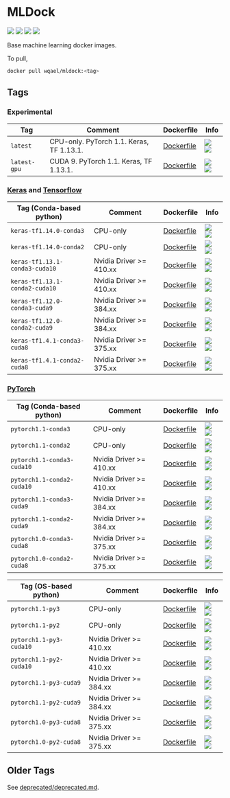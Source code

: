 # MLDock

![](https://img.shields.io/docker/cloud/automated/wqael/mldock.svg)
![](https://img.shields.io/docker/cloud/build/wqael/mldock.svg)
![](https://img.shields.io/docker/pulls/wqael/mldock.svg)
![](https://img.shields.io/docker/stars/wqael/mldock.svg)

Base machine learning docker images.

To pull,

```sh
docker pull wqael/mldock:<tag>
```

## Tags

### Experimental

| Tag   | Comment | Dockerfile | Info |
| ----- | ------- | ---------- | ---- |
| `latest` | CPU-only. PyTorch 1.1. Keras, TF 1.13.1. | [Dockerfile](latest/Dockerfile) | [![](https://images.microbadger.com/badges/image/wqael/mldock:latest.svg) ![](https://images.microbadger.com/badges/commit/wqael/mldock:latest.svg)](https://microbadger.com/images/wqael/mldock:latest) |
| `latest-gpu` | CUDA 9. PyTorch 1.1. Keras, TF 1.13.1. | [Dockerfile](latest-gpu/Dockerfile) | [![](https://images.microbadger.com/badges/image/wqael/mldock:latest-gpu.svg) ![](https://images.microbadger.com/badges/commit/wqael/mldock:latest-gpu.svg)](https://microbadger.com/images/wqael/mldock:latest-gpu) |

### [Keras](https://keras.io/) and [Tensorflow](https://www.tensorflow.org/)

| Tag (Conda-based python) | Comment | Dockerfile | Info  |
| ------------------------ | ------- | ---------- | ----  |
| `keras-tf1.14.0-conda3` | CPU-only | [Dockerfile](keras-tf1.14.0-conda3/Dockerfile) | [![](https://images.microbadger.com/badges/image/wqael/mldock:keras-tf1.14.0-conda3.svg) ![](https://images.microbadger.com/badges/commit/wqael/mldock:keras-tf1.14.0-conda3.svg)](https://microbadger.com/images/wqael/mldock:keras-tf1.14.0-conda3) |
| `keras-tf1.14.0-conda2` | CPU-only | [Dockerfile](keras-tf1.14.0-conda2/Dockerfile) | [![](https://images.microbadger.com/badges/image/wqael/mldock:keras-tf1.14.0-conda2.svg) ![](https://images.microbadger.com/badges/commit/wqael/mldock:keras-tf1.14.0-conda2.svg)](https://microbadger.com/images/wqael/mldock:keras-tf1.14.0-conda2) |
| `keras-tf1.13.1-conda3-cuda10` | Nvidia Driver >= 410.xx | [Dockerfile](keras-tf1.13.1-conda3-cuda10/Dockerfile) | [![](https://images.microbadger.com/badges/image/wqael/mldock:keras-tf1.13.1-conda3-cuda10.svg) ![](https://images.microbadger.com/badges/commit/wqael/mldock:keras-tf1.13.1-conda3-cuda10.svg)](https://microbadger.com/images/wqael/mldock:keras-tf1.13.1-conda3-cuda10) |
| `keras-tf1.13.1-conda2-cuda10` | Nvidia Driver >= 410.xx | [Dockerfile](keras-tf1.13.1-conda2-cuda10/Dockerfile) | [![](https://images.microbadger.com/badges/image/wqael/mldock:keras-tf1.13.1-conda2-cuda10.svg) ![](https://images.microbadger.com/badges/commit/wqael/mldock:keras-tf1.13.1-conda2-cuda10.svg)](https://microbadger.com/images/wqael/mldock:keras-tf1.13.1-conda2-cuda10) |
| `keras-tf1.12.0-conda3-cuda9` | Nvidia Driver >= 384.xx | [Dockerfile](keras-tf1.12.0-conda3-cuda9/Dockerfile) | [![](https://images.microbadger.com/badges/image/wqael/mldock:keras-tf1.12.0-conda3-cuda9.svg) ![](https://images.microbadger.com/badges/commit/wqael/mldock:keras-tf1.12.0-conda3-cuda9.svg)](https://microbadger.com/images/wqael/mldock:keras-tf1.12.0-conda3-cuda9) |
| `keras-tf1.12.0-conda2-cuda9` | Nvidia Driver >= 384.xx | [Dockerfile](keras-tf1.12.0-conda2-cuda9/Dockerfile) | [![](https://images.microbadger.com/badges/image/wqael/mldock:keras-tf1.12.0-conda2-cuda9.svg) ![](https://images.microbadger.com/badges/commit/wqael/mldock:keras-tf1.12.0-conda2-cuda9.svg)](https://microbadger.com/images/wqael/mldock:keras-tf1.12.0-conda2-cuda9) |
| `keras-tf1.4.1-conda3-cuda8` | Nvidia Driver >= 375.xx | [Dockerfile](keras-tf1.4.1-conda3-cuda8/Dockerfile) | [![](https://images.microbadger.com/badges/image/wqael/mldock:keras-tf1.4.1-conda3-cuda8.svg) ![](https://images.microbadger.com/badges/commit/wqael/mldock:keras-tf1.4.1-conda3-cuda8.svg)](https://microbadger.com/images/wqael/mldock:keras-tf1.4.1-conda3-cuda8) |
| `keras-tf1.4.1-conda2-cuda8` | Nvidia Driver >= 375.xx | [Dockerfile](keras-tf1.4.1-conda2-cuda8/Dockerfile) | [![](https://images.microbadger.com/badges/image/wqael/mldock:keras-tf1.4.1-conda2-cuda8.svg) ![](https://images.microbadger.com/badges/commit/wqael/mldock:keras-tf1.4.1-conda2-cuda8.svg)](https://microbadger.com/images/wqael/mldock:keras-tf1.4.1-conda2-cuda8) |

### [PyTorch](https://pytorch.org/)

| Tag (Conda-based python) | Comment | Dockerfile | Info |
| ------------------------ | ------- | ---------- | ---- |
| `pytorch1.1-conda3` | CPU-only | [Dockerfile](pytorch1.1-conda3/Dockerfile) | [![](https://images.microbadger.com/badges/image/wqael/mldock:pytorch1.1-conda3.svg) ![](https://images.microbadger.com/badges/commit/wqael/mldock:pytorch1.1-conda3.svg)](https://microbadger.com/images/wqael/mldock:pytorch1.1-conda3) |
| `pytorch1.1-conda2` | CPU-only | [Dockerfile](pytorch1.1-conda2/Dockerfile) | [![](https://images.microbadger.com/badges/image/wqael/mldock:pytorch1.1-conda2.svg) ![](https://images.microbadger.com/badges/commit/wqael/mldock:pytorch1.1-conda2.svg)](https://microbadger.com/images/wqael/mldock:pytorch1.1-conda2) |
| `pytorch1.1-conda3-cuda10` | Nvidia Driver >= 410.xx | [Dockerfile](pytorch1.1-conda3-cuda10/Dockerfile) | [![](https://images.microbadger.com/badges/image/wqael/mldock:pytorch1.1-conda3-cuda10.svg) ![](https://images.microbadger.com/badges/commit/wqael/mldock:pytorch1.1-conda3-cuda10.svg)](https://microbadger.com/images/wqael/mldock:pytorch1.1-conda3-cuda10) |
| `pytorch1.1-conda2-cuda10` | Nvidia Driver >= 410.xx | [Dockerfile](pytorch1.1-conda2-cuda10/Dockerfile) | [![](https://images.microbadger.com/badges/image/wqael/mldock:pytorch1.1-conda2-cuda10.svg) ![](https://images.microbadger.com/badges/commit/wqael/mldock:pytorch1.1-conda2-cuda10.svg)](https://microbadger.com/images/wqael/mldock:pytorch1.1-conda2-cuda10) |
| `pytorch1.1-conda3-cuda9` | Nvidia Driver >= 384.xx | [Dockerfile](pytorch1.1-conda3-cuda9/Dockerfile) | [![](https://images.microbadger.com/badges/image/wqael/mldock:pytorch1.1-conda3-cuda9.svg) ![](https://images.microbadger.com/badges/commit/wqael/mldock:pytorch1.1-conda3-cuda9.svg)](https://microbadger.com/images/wqael/mldock:pytorch1.1-conda3-cuda9) |
| `pytorch1.1-conda2-cuda9` | Nvidia Driver >= 384.xx | [Dockerfile](pytorch1.1-conda2-cuda9/Dockerfile) | [![](https://images.microbadger.com/badges/image/wqael/mldock:pytorch1.1-conda2-cuda9.svg) ![](https://images.microbadger.com/badges/commit/wqael/mldock:pytorch1.1-conda2-cuda9.svg)](https://microbadger.com/images/wqael/mldock:pytorch1.1-conda2-cuda9) |
| `pytorch1.0-conda3-cuda8` | Nvidia Driver >= 375.xx | [Dockerfile](pytorch1.0-conda3-cuda8/Dockerfile) | [![](https://images.microbadger.com/badges/image/wqael/mldock:pytorch1.0-conda3-cuda8.svg) ![](https://images.microbadger.com/badges/commit/wqael/mldock:pytorch1.0-conda3-cuda8.svg)](https://microbadger.com/images/wqael/mldock:pytorch1.0-conda3-cuda8) |
| `pytorch1.0-conda2-cuda8` | Nvidia Driver >= 375.xx | [Dockerfile](pytorch1.0-conda2-cuda8/Dockerfile) | [![](https://images.microbadger.com/badges/image/wqael/mldock:pytorch1.0-conda2-cuda8.svg) ![](https://images.microbadger.com/badges/commit/wqael/mldock:pytorch1.0-conda2-cuda8.svg)](https://microbadger.com/images/wqael/mldock:pytorch1.0-conda2-cuda8) |

| Tag (OS-based python) | Comment | Dockerfile | Info |
| --------------------- | ------- | ---------- | ---- |
| `pytorch1.1-py3` | CPU-only | [Dockerfile](pytorch1.1-py3/Dockerfile) | [![](https://images.microbadger.com/badges/image/wqael/mldock:pytorch1.1-py3.svg) ![](https://images.microbadger.com/badges/commit/wqael/mldock:pytorch1.1-py3.svg)](https://microbadger.com/images/wqael/mldock:pytorch1.1-py3) |
| `pytorch1.1-py2` | CPU-only | [Dockerfile](pytorch1.1-py2/Dockerfile) | [![](https://images.microbadger.com/badges/image/wqael/mldock:pytorch1.1-py2.svg) ![](https://images.microbadger.com/badges/commit/wqael/mldock:pytorch1.1-py2.svg)](https://microbadger.com/images/wqael/mldock:pytorch1.1-py2) |
| `pytorch1.1-py3-cuda10` | Nvidia Driver >= 410.xx | [Dockerfile](pytorch1.1-py3-cuda10/Dockerfile) | [![](https://images.microbadger.com/badges/image/wqael/mldock:pytorch1.1-py3-cuda10.svg) ![](https://images.microbadger.com/badges/commit/wqael/mldock:pytorch1.1-py3-cuda10.svg)](https://microbadger.com/images/wqael/mldock:pytorch1.1-py3-cuda10) |
| `pytorch1.1-py2-cuda10` | Nvidia Driver >= 410.xx | [Dockerfile](pytorch1.1-py2-cuda10/Dockerfile) | [![](https://images.microbadger.com/badges/image/wqael/mldock:pytorch1.1-py2-cuda10.svg) ![](https://images.microbadger.com/badges/commit/wqael/mldock:pytorch1.1-py2-cuda10.svg)](https://microbadger.com/images/wqael/mldock:pytorch1.1-py2-cuda10) |
| `pytorch1.1-py3-cuda9` | Nvidia Driver >= 384.xx | [Dockerfile](pytorch1.1-py3-cuda9/Dockerfile) | [![](https://images.microbadger.com/badges/image/wqael/mldock:pytorch1.1-py3-cuda9.svg) ![](https://images.microbadger.com/badges/commit/wqael/mldock:pytorch1.1-py3-cuda9.svg)](https://microbadger.com/images/wqael/mldock:pytorch1.1-py3-cuda9) |
| `pytorch1.1-py2-cuda9` | Nvidia Driver >= 384.xx | [Dockerfile](pytorch1.1-py2-cuda9/Dockerfile) | [![](https://images.microbadger.com/badges/image/wqael/mldock:pytorch1.1-py2-cuda9.svg) ![](https://images.microbadger.com/badges/commit/wqael/mldock:pytorch1.1-py2-cuda9.svg)](https://microbadger.com/images/wqael/mldock:pytorch1.1-py2-cuda9) |
| `pytorch1.0-py3-cuda8` | Nvidia Driver >= 375.xx | [Dockerfile](pytorch1.0-py3-cuda8/Dockerfile) | [![](https://images.microbadger.com/badges/image/wqael/mldock:pytorch1.0-py3-cuda8.svg) ![](https://images.microbadger.com/badges/commit/wqael/mldock:pytorch1.0-py3-cuda8.svg)](https://microbadger.com/images/wqael/mldock:pytorch1.0-py3-cuda8) |
| `pytorch1.0-py2-cuda8` | Nvidia Driver >= 375.xx | [Dockerfile](pytorch1.0-py2-cuda8/Dockerfile) | [![](https://images.microbadger.com/badges/image/wqael/mldock:pytorch1.0-py2-cuda8.svg) ![](https://images.microbadger.com/badges/commit/wqael/mldock:pytorch1.0-py2-cuda8.svg)](https://microbadger.com/images/wqael/mldock:pytorch1.0-py2-cuda8) |

## Older Tags

See [deprecated/deprecated.md](deprecated/deprecated.md).
